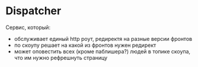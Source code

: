 # Dispatcher

[travis]:https://travis-ci.com/netology-group/dispatcher?branch=master
[travis-img]:https://travis-ci.com/netology-group/dispatcher.png?branch=master

Сервис, который:
* обслуживает единый http роут, редиректя на разные версии фронтов
* по скоупу решает на какой из фронтов нужен редирект
* может оповестить всех (кроме паблишера?) людей в топике скоупа, что им нужно рефрешнуть страницу
